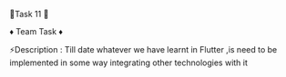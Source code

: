 
🎯Task 11 🎯

♦️ Team Task ♦️

⚡Description : Till date whatever we have learnt in Flutter ,is need to be implemented in some way integrating other technologies with it 
